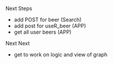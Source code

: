 

Next Steps
- add POST for beer (Search)
- add post for useR_beer (APP)
- get all user beers (APP)

Next Next
- get to work on logic and view of graph